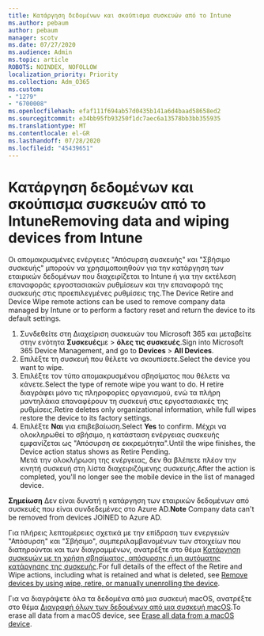 ```yaml
---
title: Κατάργηση δεδομένων και σκούπισμα συσκευών από το Intune
ms.author: pebaum
author: pebaum
manager: scotv
ms.date: 07/27/2020
ms.audience: Admin
ms.topic: article
ROBOTS: NOINDEX, NOFOLLOW
localization_priority: Priority
ms.collection: Adm_O365
ms.custom:
- "1279"
- "6700008"
ms.openlocfilehash: efaf111f694ab57d0435b141a6d4baad58658ed2
ms.sourcegitcommit: e34bb95fb93250f1dc7aec6a13578bb3bb355935
ms.translationtype: MT
ms.contentlocale: el-GR
ms.lasthandoff: 07/28/2020
ms.locfileid: "45439651"
---
```

# <a name="removing-data-and-wiping-devices-from-intune"></a><span data-ttu-id="1d69c-102">Κατάργηση δεδομένων και σκούπισμα συσκευών από το Intune</span><span class="sxs-lookup"><span data-stu-id="1d69c-102">Removing data and wiping devices from Intune</span></span>

<span data-ttu-id="1d69c-103">Οι απομακρυσμένες ενέργειες "Απόσυρση συσκευής" και "Σβήσιμο συσκευής" μπορούν να χρησιμοποιηθούν για την κατάργηση των εταιρικών δεδομένων που διαχειρίζεται το Intune ή για την εκτέλεση επαναφοράς εργοστασιακών ρυθμίσεων και την επαναφορά της συσκευής στις προεπιλεγμένες ρυθμίσεις της.</span><span class="sxs-lookup"><span data-stu-id="1d69c-103">The Device Retire and Device Wipe remote actions can be used to remove company data managed by Intune or to perform a factory reset and return the device to its default settings.</span></span>

1. <span data-ttu-id="1d69c-104">Συνδεθείτε στη Διαχείριση συσκευών του Microsoft 365 και μεταβείτε στην ενότητα **Συσκευές**με  >  **όλες τις συσκευές**.</span><span class="sxs-lookup"><span data-stu-id="1d69c-104">Sign into Microsoft 365 Device Management, and go to **Devices** > **All Devices**.</span></span>
2. <span data-ttu-id="1d69c-105">Επιλέξτε τη συσκευή που θέλετε να σκουπίσετε.</span><span class="sxs-lookup"><span data-stu-id="1d69c-105">Select the device you want to wipe.</span></span>
3. <span data-ttu-id="1d69c-106">Επιλέξτε τον τύπο απομακρυσμένου σβησίματος που θέλετε να κάνετε.</span><span class="sxs-lookup"><span data-stu-id="1d69c-106">Select the type of remote wipe you want to do.</span></span> <span data-ttu-id="1d69c-107">Η retire διαγράφει μόνο τις πληροφορίες οργανισμού, ενώ τα πλήρη μαντηλάκια επαναφέρουν τη συσκευή στις εργοστασιακές της ρυθμίσεις.</span><span class="sxs-lookup"><span data-stu-id="1d69c-107">Retire deletes only organizational information, while full wipes restore the device to its factory settings.</span></span>
4. <span data-ttu-id="1d69c-108">Επιλέξτε **Ναι** για επιβεβαίωση.</span><span class="sxs-lookup"><span data-stu-id="1d69c-108">Select **Yes** to confirm.</span></span> <span data-ttu-id="1d69c-109">Μέχρι να ολοκληρωθεί το σβήσιμο, η κατάσταση ενέργειας συσκευής εμφανίζεται ως "Απόσυρση σε εκκρεμότητα".</span><span class="sxs-lookup"><span data-stu-id="1d69c-109">Until the wipe finishes, the Device action status shows as Retire Pending.</span></span></br>
    <span data-ttu-id="1d69c-110">Μετά την ολοκλήρωση της ενέργειας, δεν θα βλέπετε πλέον την κινητή συσκευή στη λίστα διαχειριζόμενης συσκευής.</span><span class="sxs-lookup"><span data-stu-id="1d69c-110">After the action is completed, you'll no longer see the mobile device in the list of managed device.</span></span>

<span data-ttu-id="1d69c-111">**Σημείωση** Δεν είναι δυνατή η κατάργηση των εταιρικών δεδομένων από συσκευές που είναι συνδεδεμένες στο Azure AD.</span><span class="sxs-lookup"><span data-stu-id="1d69c-111">**Note** Company data can't be removed from devices JOINED to Azure AD.</span></span>

<span data-ttu-id="1d69c-112">Για πλήρεις λεπτομέρειες σχετικά με την επίδραση των ενεργειών "Απόσυρση" και "Σβήσιμο", συμπεριλαμβανομένων των στοιχείων που διατηρούνται και των διαγραμμένων, ανατρέξτε στο θέμα [Κατάργηση συσκευών με τη χρήση σβησίματος, απόσυρσης ή μη αυτόματης κατάργησης της συσκευής](https://docs.microsoft.com/intune/devices-wipe).</span><span class="sxs-lookup"><span data-stu-id="1d69c-112">For full details of the effect of the Retire and Wipe actions, including what is retained and what is deleted, see [Remove devices by using wipe, retire, or manually unenrolling the device](https://docs.microsoft.com/intune/devices-wipe).</span></span>

<span data-ttu-id="1d69c-113">Για να διαγράψετε όλα τα δεδομένα από μια συσκευή macOS, ανατρέξτε στο θέμα [Διαγραφή όλων των δεδομένων από μια συσκευή macOS](https://docs.microsoft.com/intune/device-erase).</span><span class="sxs-lookup"><span data-stu-id="1d69c-113">To erase all data from a macOS device, see [Erase all data from a macOS device](https://docs.microsoft.com/intune/device-erase).</span></span>